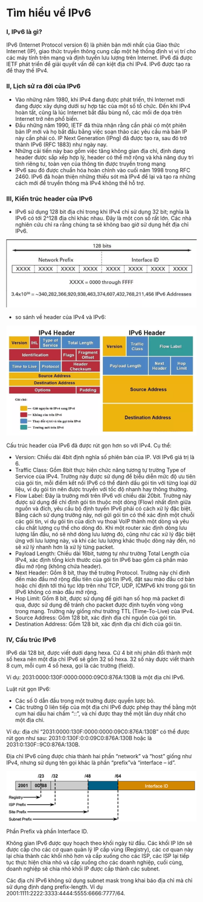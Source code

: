 # Tìm hiểu về IPv6
### I, IPv6 là gì?
IPv6 (Internet Protocol version 6) là phiên bản mới nhất của Giao thức Internet (IP), giao thức truyền thông cung cấp một hệ thống định vị vị trí cho các máy tính trên mạng và định tuyến lưu lượng trên Internet. IPv6 đã được IETF phát triển để giải quyết vấn đề cạn kiệt địa chỉ IPv4. IPv6 được tạo ra để thay thế IPv4.

### II, Lịch sử ra đời của IPv6
* Vào những năm 1980, khi IPv4 đang được phát triển, thì Internet mới đang được xây dựng dưới sự hợp tác của một số tổ chức. Đến khi IPv4 hoàn tất, cũng là lúc Internet bắt đầu bùng nổ, các mối đe dọa trên Internet trở nên phổ biến.
* Đầu những năm 1990, IETF đã thừa nhận rằng cần phải có một phiên bản IP mới và họ bắt đầu bằng việc soạn thảo các yêu cầu mà bản IP này cần phải có. IP Next Generation (IPng) đã được tạo ra, sau đó trở thành IPv6 (RFC 1883) như ngày nay.
* Những cải tiến này bao gồm việc tăng không gian địa chỉ, định dạng header được sắp xếp hợp lý, header có thể mở rộng và khả năng duy trì tính riêng tư, toàn vẹn của thông tin được truyền trong mạng
* IPv6 sau đó được chuẩn hóa hoàn chỉnh vào cuối năm 1998 trong RFC 2460. IPv6 đã hoàn thiện những thiếu sót mà IPv4 để lại và tạo ra những cách mới để truyền thông mà IPv4 không thể hỗ trợ.

### III, Kiến trúc header của IPv6
* IPv6 sử dụng 128 bit địa chỉ trong khi IPv4 chỉ sử dụng 32 bit; nghĩa là IPv6 có tới 2^128 địa chỉ khác nhau. Đây là một con số rất lớn. Các nhà nghiên cứu chỉ ra rằng chúng ta sẽ không bao giờ sử dụng hết địa chỉ IPv6.

![](/Linux/image/ipv6.png)

* so sánh về header của IPv4 và IPv6:

![](/Linux/image/ipv6st1.png)

Cấu trúc header của IPv6 đã được rút gọn hơn so với IPv4. Cụ thể:
* Version: Chiều dài 4bit định nghĩa số phiên bản của IP. Với IPv6 giá trị là 6.
* Traffic Class: Gồm 8bit thực hiện chức năng tương tự trường Type of Service của IPv4. Trường này được sử dụng để biểu diễn mức độ ưu tiên của gói tin, mỗi điểm kết nối IPv6 có thể đánh dấu gói tin với từng loại dữ liệu, ví dụ gói tin nên được truyền với tốc độ nhanh hay thông thường.
* Flow Label: Đây là trường mới trên IPv6 với chiều dài 20bit. Trường này được sử dụng để chỉ định gói tin thuộc một dòng (Flow) nhất định giữa nguồn và đích, yêu cầu bộ định tuyến IPv6 phải có cách xử lý đặc biệt. Bằng cách sử dụng trường này, nơi gửi gói tin có thể xác định một chuỗi các gói tin, ví dụ gói tin của dịch vụ thoại VoIP thành một dòng và yêu cầu chất lượng cụ thể cho dòng đó. Khi một router xác định dòng lưu lượng lần đầu, nó sẽ nhớ dòng lưu lượng đó, cũng như các xử lý đặc biệt ứng với lưu lượng này, và khi các lưu lượng khác thuộc dòng này đến, nó sẽ xử lý nhanh hơn là xử lý từng packet.
* Payload Length: Chiều dài 16bit, tương tự như trường Total Length của IPv4, xác định tổng kích thước của gói tin IPv6 bao gồm cả phần mào đầu mở rộng (không chứa header).
* Next Header: Gồm 8 bít, thay thế trường Protocol. Trường này chỉ định đến mào đầu mở rộng đầu tiên của gói tin IPv6, đặt sau mào đầu cơ bản hoặc chỉ định tới thủ tục lớp trên như TCP, UDP, ICMPv6 khi trong gói tin IPv6 không có mào đầu mở rộng.
* Hop Limit: Gồm 8 bít, được sử dụng để giới hạn số hop mà packet đi qua, được sử dụng để tránh cho packet được định tuyến vòng vòng trong mạng. Trường này giống như trường TTL (Time-To-Live) của IPv4.
* Source Address: Gồm 128 bít, xác định địa chỉ nguồn của gói tin.
* Destination Address: Gồm 128 bít, xác định địa chỉ đích của gói tin.

### IV, Cấu trúc IPv6
IPv6 dài 128 bit, được viết dưới dạng hexa. Cứ 4 bit nhị phân đổi thành một số hexa nên một địa chỉ IPv6 sẽ gồm 32 số hexa. 32 số này được viết thành 8 cụm, mỗi cụm 4 số hexa, gọi là các trường (field).

Ví dụ: 2031:0000:130F:0000:0000:09C0:876A:130B là một địa chỉ IPv6.

Luật rút gọn IPv6:

  * Các số 0 dẫn đầu trong một trường được quyền lược bỏ.
  * Các trường 0 liên tiếp của một địa chỉ IPv6 được phép thay thế bằng một cụm hai dấu hai chấm “::”, và chỉ được thay thế một lần duy nhất cho một địa chỉ.

Ví dụ: địa chỉ “2031:0000:130F:0000:0000:09C0:876A:130B” có thể được rút gọn như sau: 2031:0:130F:0:0:09C0:876A:130B hoặc là 2031:0:130F::9C0:876A:130B.

Địa chỉ IPv6 cũng được chia thành hai phần “network” và “host” giống như IPv4, nhưng sử dụng tên gọi khác là phần “prefix”và “interface – id”.

![](/Linux/image/cautruc.png)

Phần Prefix và phần Interface ID.

Không gian IPv6 được quy hoạch theo khối ngày từ đầu. Các khối IP lớn sẽ được cấp cho các cơ quan quản lý IP cấp vùng (Registry), các cơ quan này lại chia thành các khối nhỏ hơn và cấp xuống cho các ISP, các ISP lại tiếp tục thực hiện chia nhỏ và cấp xuống cho các doanh nghiệp, cuối cùng, doanh nghiệp sẽ chia nhỏ khối IP được cấp thành các subnet.

Các địa chỉ IPv6 không sử dụng subnet mask trong khai báo địa chỉ mà chỉ sử dụng định dạng prefix-length. Ví dụ 2001:1111:2222:3333:4444:5555:6666:7777/64.

